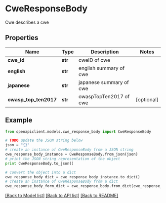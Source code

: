 # CweResponseBody

Cwe describes a cwe

## Properties
Name | Type | Description | Notes
------------ | ------------- | ------------- | -------------
**cwe_id** | **str** | cweID of cwe | 
**english** | **str** | english summary of cwe | 
**japanese** | **str** | japanese summary of cwe | 
**owasp_top_ten2017** | **str** | owaspTopTen2017 of cwe  | [optional] 

## Example

```python
from openapiclient.models.cwe_response_body import CweResponseBody

# TODO update the JSON string below
json = "{}"
# create an instance of CweResponseBody from a JSON string
cwe_response_body_instance = CweResponseBody.from_json(json)
# print the JSON string representation of the object
print CweResponseBody.to_json()

# convert the object into a dict
cwe_response_body_dict = cwe_response_body_instance.to_dict()
# create an instance of CweResponseBody from a dict
cwe_response_body_form_dict = cwe_response_body.from_dict(cwe_response_body_dict)
```
[[Back to Model list]](../README.md#documentation-for-models) [[Back to API list]](../README.md#documentation-for-api-endpoints) [[Back to README]](../README.md)


